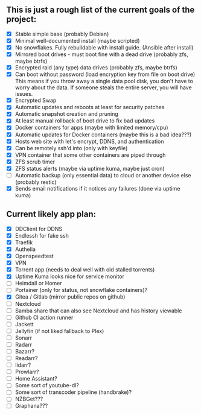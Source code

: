## This is just a rough list of the current goals of the project:

- [x] Stable simple base (probably Debian)
- [x] Minimal well-documented install (maybe scripted)
- [x] No snowflakes. Fully rebuildable with install guide. (Ansible after install)
- [x] Mirrored boot drives - must boot fine with a dead drive (probably zfs, maybe btrfs)
- [x] Encrypted raid (any type) data drives (probably zfs, maybe btrfs)
- [x] Can boot without password (load encryption key from file on boot drive) This means if you throw away a single data pool disk, you don't have to worry about the data. If someone steals the entire server, you will have issues.
- [x] Encrypted Swap
- [x] Automatic updates and reboots at least for security patches
- [x] Automatic snapshot creation and pruning
- [x] At least manual rollback of boot drive to fix bad updates
- [x] Docker containers for apps (maybe with limited memory/cpu)
- [x] Automatic updates for Docker containers (maybe this is a bad idea???)
- [x] Hosts web site with let's encrypt, DDNS, and authentication
- [x] Can be remotely ssh'd into (only with keyfile)
- [x] VPN container that some other containers are piped through
- [x] ZFS scrub timer
- [x] ZFS status alerts (maybe via uptime kuma, maybe just cron)
- [ ] Automatic backup (only essential data) to cloud or another device else (probably restic)
- [x] Sends email notifications if it notices any failures (done via uptime kuma)

## Current likely app plan:

- [x] DDClient for DDNS
- [x] Endlessh for fake ssh
- [x] Traefik
- [x] Authelia
- [x] Openspeedtest
- [x] VPN
- [x] Torrent app (needs to deal well with old stalled torrents)
- [x] Uptime Kuma looks nice for service monitor
- [ ] Heimdall or Homer
- [ ] Portainer (only for status, not snowflake containers)?
- [x] Gitea / Gitlab (mirror public repos on github)
- [ ] Nextcloud
- [ ] Samba share that can also see Nextcloud and has history viewable
- [ ] Github CI action runner
- [ ] Jackett
- [ ] Jellyfin (if not liked fallback to Plex)
- [ ] Sonarr
- [ ] Radarr
- [ ] Bazarr?
- [ ] Readarr?
- [ ] lidarr?
- [ ] Prowlarr?
- [ ] Home Assistant?
- [ ] Some sort of youtube-dl?
- [ ] Some sort of transcoder pipeline (handbrake)?
- [ ] NZBGet???
- [ ] Graphana???

